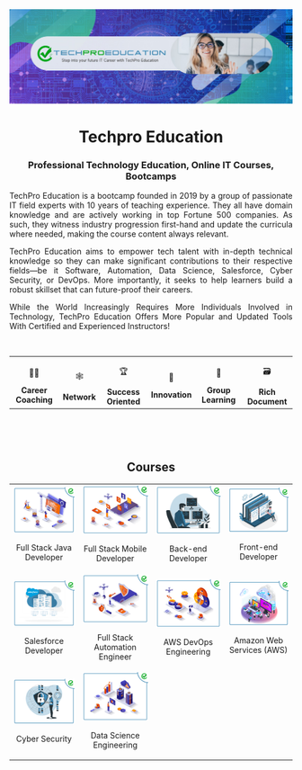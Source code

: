 <img src="https://github.com/techproeducationgit/techproeducationgit/blob/master/images/banner.jpg?raw=true">
<h1 align="center">Techpro Education</h1>
<h3 align="center">Professional Technology Education, Online IT Courses, Bootcamps</h3>

<p align="justify">TechPro Education is a bootcamp founded in 2019 by a group of passionate IT field experts with 10 years of teaching experience. They all have domain knowledge and are actively working in top Fortune 500 companies. As such, they witness industry progression first-hand and update the curricula where needed, making the course content always relevant.</p>

<p align="justify">TechPro Education aims to empower tech talent with in-depth technical knowledge so they can make significant contributions to their respective fields—be it Software, Automation, Data Science, Salesforce, Cyber Security, or DevOps. More importantly, it seeks to help learners build a robust skillset that can future-proof their careers.</p>

<p align="justify">While the World Increasingly Requires More Individuals Involved in Technology, TechPro Education Offers More Popular and Updated Tools With Certified and Experienced Instructors!</p>
<p>&nbsp;</p>
<table width="100%" align="center">
  <tr>
    <td align="center">
      <p>👨‍🎓</p>
      <b>Career Coaching</b>
    </td>
    <td align="center">
      <p>🕸️</p>
      <b>Network</b>
    </td>
    <td align="center">
      <p>🏆</p>
      <b>Success Oriented</b>
    </td>
    <td align="center">
      <p>🚀</p>
      <b>Innovation</b>
    </td>
    <td align="center">
      <p>👥</p>
      <b>Group Learning</b>
    </td>
    <td align="center">
      <p>🗃️</p>
      <b>Rich Document</b>
    </td>    
  </tr>
</table>

<p>&nbsp;</p>
<p>&nbsp;</p>
<h2 align="center">Courses</h2>
<table width="100%" align="center">
  <tr>
    <td align="center">
      <a href="https://techproeducation.com/courses/full-stack-java-developer" target="_blank">
        <img src="https://github.com/techproeducationgit/techproeducationgit/blob/master/images/techproeducation-full-stack-java-developer.png?raw=true" width="200"/>
      </a>
      <p>Full Stack Java Developer</p>
    </td>
    <td align="center">
      <a href="https://techproeducation.com/courses/full-stack-mobile-developer" target="_blank">
        <img src="https://github.com/techproeducationgit/techproeducationgit/blob/master/images/techproeducation-full-stack-mobile-developer.png?raw=true" width="200"/>
      </a>
      <p>Full Stack Mobile Developer</p>
    </td>
    <td align="center">
      <a href="https://techproeducation.com/courses/back-end-developer" target="_blank">
        <img src="https://github.com/techproeducationgit/techproeducationgit/blob/master/images/techproeducation-back-end-developer.png?raw=true" width="200"/></a>
      <p>Back-end Developer</p>
    </td>
    <td align="center">
      <a href="https://techproeducation.com/courses/front-end-developer" target="_blank">
        <img src="https://github.com/techproeducationgit/techproeducationgit/blob/master/images/techproeducation-frontend-developer.png?raw=true" width="200"/></a>
      <p>Front-end Developer</p>
    </td>
  </tr>
  
  <tr>
    <td align="center">
      <a href="https://techproeducation.com/courses/salesforce-developer" target="_blank">
        <img src="https://github.com/techproeducationgit/techproeducationgit/blob/master/images/techproeducation-sales-force-developer.png?raw=true" width="200"/></a>
      <p>Salesforce Developer</p>
    </td>
    <td align="center">
      <a href="https://techproeducation.com/courses/full-stack-automation-engineer/" target="_blank">
        <img src="https://github.com/techproeducationgit/techproeducationgit/blob/master/images/techproeducation-full-stack-automation-engineer.png?raw=true" width="200"/></a>
      <p>Full Stack Automation Engineer</p>
    </td>
    <td align="center">
      <a href="https://techproeducation.com/courses/aws-devops-engineering" target="_blank">
        <img src="https://github.com/techproeducationgit/techproeducationgit/blob/master/images/techproeducation-aws-devops-engineering.png?raw=true" width="200"/></a>
      <p>AWS DevOps Engineering</p>
    </td>
    <td align="center">
      <a href="https://techproeducation.com/courses/amazon-web-services-aws" target="_blank">
        <img src="https://github.com/techproeducationgit/techproeducationgit/blob/master/images/techproeducation-aws.png?raw=true" width="200"/></a>
      <p>Amazon Web Services (AWS)</p>
    </td>  
  </tr>
  <tr>
    <td align="center">
      <a href="https://techproeducation.com/courses/cyber-security" target="_blank">
        <img src="https://github.com/techproeducationgit/techproeducationgit/blob/master/images/techproeducation-cyber-security.png?raw=true" width="200"/></a>
      <p>Cyber Security</p>
    </td>
    <td align="center">
      <a href="https://techproeducation.com/courses/data-science" target="_blank">
        <img src="https://github.com/techproeducationgit/techproeducationgit/blob/master/images/techproeducation-data-science-engineering.png?raw=true" width="200"/></a>
      <p>Data Science Engineering</p>
    </td>  
    
  </tr>
  
</table>
